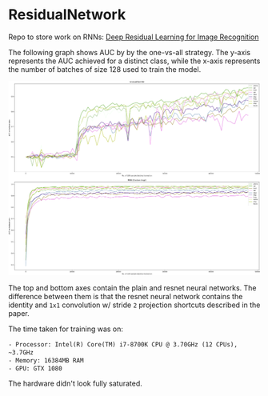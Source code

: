 # ResidualNetwork
Repo to store work on RNNs: [Deep Residual Learning for Image Recognition](http://openaccess.thecvf.com/content_cvpr_2016/papers/He_Deep_Residual_Learning_CVPR_2016_paper.pdf)

The following graph shows AUC by by the one-vs-all strategy. The y-axis represents the AUC achieved for a distinct class,
while the x-axis represents the number of batches of size 128 used to train the model.

![Residual Network Results](/comparison.png)

The top and bottom axes contain the plain and resnet neural networks.
The difference between them is that the resnet neural network contains the identity and `1x1` convolution w/ stride `2`
projection shortcuts described in the paper.

The time taken for training was <time taken here> on:
  
    - Processor: Intel(R) Core(TM) i7-8700K CPU @ 3.70GHz (12 CPUs), ~3.7GHz
    - Memory: 16384MB RAM
    - GPU: GTX 1080
    
The hardware didn't look fully saturated.
